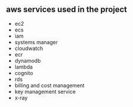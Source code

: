 ## aws services used in the project
- ec2
- ecs
- iam
- systems manager
- cloudwatch
- ecr
- dynamodb
- lambda
- cognito
- rds
- billing and cost management
- key management service
- x-ray